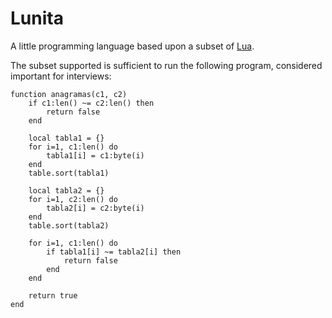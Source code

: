 # Lunita

A little programming language based upon a subset of [Lua](https://lua.org/).

The subset supported is sufficient to run the following program, considered
important for interviews:

    function anagramas(c1, c2)
        if c1:len() ~= c2:len() then
            return false
        end

        local tabla1 = {}
        for i=1, c1:len() do
            tabla1[i] = c1:byte(i)
        end
        table.sort(tabla1)

        local tabla2 = {}
        for i=1, c2:len() do
            tabla2[i] = c2:byte(i)
        end
        table.sort(tabla2)

        for i=1, c1:len() do
            if tabla1[i] ~= tabla2[i] then
                return false
            end
        end

        return true
    end
